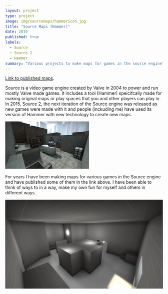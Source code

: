```yaml
---
layout: project
type: project
image: img/sourcemaps/hammericon.jpg
title: "Source Maps (Hammer)"
date: 2019
published: true
labels:
  - Source
  - Source 2
  - Hammer
summary: "Various projects to make maps for games in the source engine"
---
```



[Link to published maps](https://steamcommunity.com/id/imfunnyist/myworkshopfiles/?p=1).

Source is a video game engine created by Valve in 2004 to power and run mostly Valve made games. It includes a tool (Hammer) speicifcally made for making original maps or play spaces that you and other players can play in. In 2015, Source 2, the next iteration of the Source engine was released as new games were made with it and people (inckuding me) have used its version of Hammer with new technology to create new maps.

<img class="img-fluid" src="/img/sourcemaps/street.jpg">

For years I have been making maps for various games in the Source engine and have published some of them in the link above. I have been able to think of ways to in a way, make my own fun for myself and others in different ways.

<img class="img-fluid" src="/img/sourcemaps/havenone.jpg">



